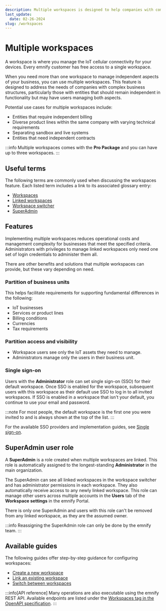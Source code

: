 ```yaml
---
description: Multiple workspaces is designed to help companies with complex business structures manage entities in the emnify Portal
last_update:
  date: 02-26-2024
slug: /workspaces
---
```


# Multiple workspaces

A workspace is where you manage the IoT cellular connectivity for your devices.
Every emnify customer has free access to a single workspace.

When you need more than one workspace to manage independent aspects of your business, you can use multiple workspaces.
This feature is designed to address the needs of companies with complex business structures, particularly those with entities that should remain independent in functionality but may have users managing both aspects.

Potential use cases for multiple workspaces include:

- Entities that require independent billing
- Diverse product lines within the same company with varying technical requirements
- Separating sandbox and live systems
- Entities that need independent contracts

:::info
Multiple workspaces comes with the **Pro Package** and you can have up to three workspaces.
:::

## Useful terms

The following terms are commonly used when discussing the workspaces feature.
Each listed term includes a link to its associated glossary entry:

- [Workspaces](/glossary#workspace)
- [Linked workspaces](/glossary#linked-workspaces)
- [Workspace switcher](/glossary#workspace-switcher)
- [SuperAdmin](#superadmin-user-role)

## Features

Implementing multiple workspaces reduces operational costs and management complexity for businesses that meet the specified criteria.
Administrators with privileges to manage linked workspaces only need one set of login credentials to administer them all.

There are other benefits and solutions that multiple workspaces can provide, but these vary depending on need.

### Partition of business units

This helps facilitate requirements for supporting fundamental differences in the following:

- IoT businesses
- Services or product lines
- Billing conditions
- Currencies
- Tax requirements

### Partition access and visibility

- Workspace users see only the IoT assets they need to manage.
- Administrators manage only the users in their business unit.

### Single sign-on

Users with the **Administrator** role can set single sign-on (SSO) for their default workspace.
Once SSO is enabled for the workspace, subsequent users with this workspace as their default use SSO to log in to all invited workspaces.
If SSO is enabled in a workspace that isn't your default, you continue to use your email and password.

:::note
For most people, the default workspace is the first one you were invited to and is always shown at the top of the list.
:::

For the available SSO providers and implementation guides, see [Single sign-on](/sso).

## SuperAdmin user role

A **SuperAdmin** is a role created when multiple workspaces are linked.
This role is automatically assigned to the longest-standing **Administrator** in the main organization.

The SuperAdmin can see all linked workspaces in the workspace switcher and has administrator permissions in each workspace.
They also automatically receive access to any newly linked workspace.
This role can manage other users across multiple accounts in the **Users** tab of the **Workspace settings** in the emnify Portal.

There is only one SuperAdmin and users with this role can't be removed from any linked workspace, as they are the assumed owner.

:::info
Reassigning the SuperAdmin role can only be done by the emnify team.
:::

## Available guides

The following guides offer step-by-step guidance for configuring workspaces:

- [Create a new workspace](/workspaces/create)
- [Link an existing workspace](/workspaces/link)
- [Switch between workspaces](/workspaces/switch)

:::info[API reference]
Many operations are also executable using the emnify REST API.
Available endpoints are listed under the [Workspaces tag in the OpenAPI specification](https://cdn.emnify.net/api/doc/swagger.html#/Workspaces).
:::
